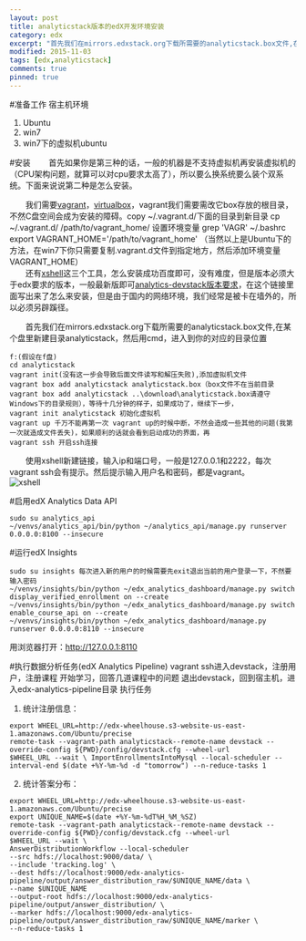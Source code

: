 ```yaml
---
layout: post
title: analyticstack版本的edX开发环境安装
category: edx
excerpt: "首先我们在mirrors.edxstack.org下载所需要的analyticstack.box文件,在某个盘里新建目录analyticstack，然后用cmd，进入到你的对应的目录位置..."
modified: 2015-11-03
tags: [edx,analyticstack]
comments: true
pinned: true
---
```

#准备工作
宿主机环境
1. Ubuntu
2. win7
3. win7下的虚拟机ubuntu

#安装
　　首先如果你是第三种的话，一般的机器是不支持虚拟机再安装虚拟机的（CPU架构问题，就算可以对cpu要求太高了），所以要么换系统要么装个双系统。下面来说说第二种是怎么安装。

　　我们需要[vagrant](https://www.vagrantup.com/)，[virtualbox](https://www.virtualbox.org/)，vagrant我们需要需改它box存放的根目录，不然C盘空间会成为安装的障碍。copy ~/.vagrant.d/下面的目录到新目录
cp ~/.vagrant.d/   /path/to/vagrant_home/
设置环境变量
grep 'VAGR' ~/.bashrc
export VAGRANT_HOME='/path/to/vagrant_home'
（当然以上是Ubuntu下的方法，在win7下你只需要复制.vagrant.d文件到指定地方，然后添加环境变量VAGRANT_HOME）  
　　还有[xshell](http://www.netsarang.com/products/xsh_overview.html)这三个工具，怎么安装成功百度即可，没有难度，但是版本必须大于edx要求的版本，一般最新版即可[analytics-devstack版本要求](http://edx.readthedocs.org/projects/edx-installing-configuring-and-running/en/latest/devstack/analytics_devstack.html#using-the-analytics-devstack)，在这个链接里面写出来了怎么来安装，但是由于国内的网络环境，我们经常是被卡在墙外的，所以必须另辟蹊径。

　　首先我们在mirrors.edxstack.org下载所需要的analyticstack.box文件,在某个盘里新建目录analyticstack，然后用cmd，进入到你的对应的目录位置　　
```
f:(假设在f盘)  
cd analyticstack  
vagrant init(没有这一步会导致后面文件读写和解压失败),添加虚拟机文件  
vagrant box add analyticstack analyticstack.box（box文件不在当前目录vagrant box add analyticstack ..\download\analyticstack.box请遵守Windows下的目录规则），等待十几分钟的样子，如果成功了，继续下一步，  
vagrant init analyticstack 初始化虚拟机  
vagrant up 千万不能再第一次 vagrant up的时候中断，不然会造成一些其他的问题(我第一次就造成文件丢失)，如果顺利的话就会看到启动成功的界面，再  
vagrant ssh 开启ssh连接
```  
　　使用xshell新建链接，输入ip和端口号，一般是127.0.0.1和2222，每次vagrant ssh会有提示。然后提示输入用户名和密码，都是vagrant。  
![xshell](http://i.imgur.com/onten3M.png)

#启用edX Analytics Data API

```
sudo su analytics_api
~/venvs/analytics_api/bin/python ~/analytics_api/manage.py runserver 0.0.0.0:8100 --insecure
```

#运行edX Insights

```
sudo su insights 每次进入新的用户的时候需要先exit退出当前的用户登录一下，不然要输入密码  
~/venvs/insights/bin/python ~/edx_analytics_dashboard/manage.py switch display_verified_enrollment on --create
~/venvs/insights/bin/python ~/edx_analytics_dashboard/manage.py switch enable_course_api on --create
~/venvs/insights/bin/python ~/edx_analytics_dashboard/manage.py runserver 0.0.0.0:8110 --insecure
```
用浏览器打开：http://127.0.0.1:8110

#执行数据分析任务(edX Analytics Pipeline)
vagrant ssh进入devstack，注册用户，注册课程
开始学习，回答几道课程中的问题
退出devstack，回到宿主机，进入edx-analytics-pipeline目录
执行任务

1. 统计注册信息：
```
export WHEEL_URL=http://edx-wheelhouse.s3-website-us-east-1.amazonaws.com/Ubuntu/precise
remote-task --vagrant-path analyticstack--remote-name devstack --override-config ${PWD}/config/devstack.cfg --wheel-url   
$WHEEL_URL --wait \ ImportEnrollmentsIntoMysql --local-scheduler --interval-end $(date +%Y-%m-%d -d "tomorrow") --n-reduce-tasks 1
```
2. 统计答案分布：
```
export WHEEL_URL=http://edx-wheelhouse.s3-website-us-east-1.amazonaws.com/Ubuntu/precise
export UNIQUE_NAME=$(date +%Y-%m-%dT%H_%M_%SZ)  
remote-task --vagrant-path analyticstack--remote-name devstack --override-config ${PWD}/config/devstack.cfg --wheel-url 
$WHEEL_URL --wait \  `
AnswerDistributionWorkflow --local-scheduler   
--src hdfs://localhost:9000/data/ \  
--include 'tracking.log' \  
--dest hdfs://localhost:9000/edx-analytics-pipeline/output/answer_distribution_raw/$UNIQUE_NAME/data \  
--name $UNIQUE_NAME   
--output-root hdfs://localhost:9000/edx-analytics-pipeline/output/answer_distribution/ \  
--marker hdfs://localhost:9000/edx-analytics-pipeline/output/answer_distribution_raw/$UNIQUE_NAME/marker \  
--n-reduce-tasks 1
```
